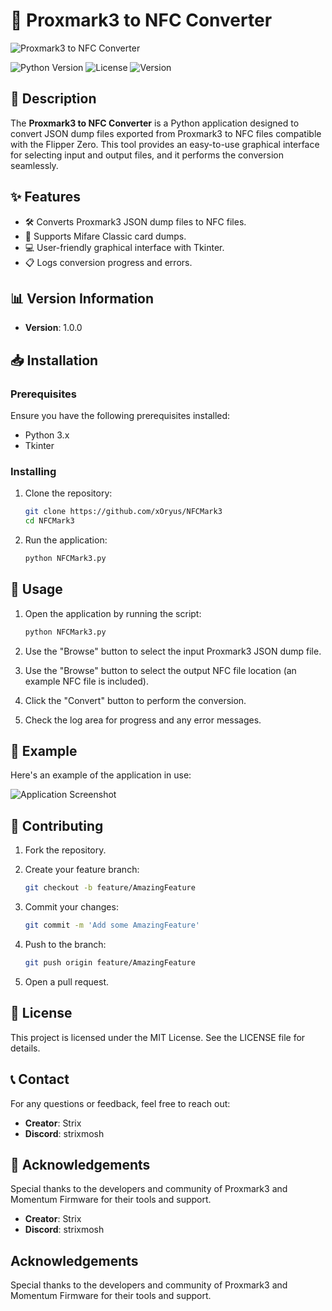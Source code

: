 # 🐬 Proxmark3 to NFC Converter

![Proxmark3 to NFC Converter](https://i.imgur.com/UIeHMss.png)

![Python Version](https://img.shields.io/badge/python-3.x-blue.svg)
![License](https://img.shields.io/badge/license-MIT-green.svg)
![Version](https://img.shields.io/badge/version-1.0.0-orange.svg)

## 📝 Description

The **Proxmark3 to NFC Converter** is a Python application designed to convert JSON dump files exported from Proxmark3 to NFC files compatible with the Flipper Zero. This tool provides an easy-to-use graphical interface for selecting input and output files, and it performs the conversion seamlessly.

## ✨ Features

- 🛠 Converts Proxmark3 JSON dump files to NFC files.
- 📇 Supports Mifare Classic card dumps.
- 💻 User-friendly graphical interface with Tkinter.
- 📋 Logs conversion progress and errors.

## 📊 Version Information

- **Version**: 1.0.0

## 📥 Installation

### Prerequisites

Ensure you have the following prerequisites installed:

- Python 3.x
- Tkinter

### Installing

1. Clone the repository:

    ```bash
    git clone https://github.com/xOryus/NFCMark3
    cd NFCMark3
    ```

2. Run the application:

    ```bash
    python NFCMark3.py
    ```

## 📖 Usage

1. Open the application by running the script:

    ```bash
    python NFCMark3.py
    ```

2. Use the "Browse" button to select the input Proxmark3 JSON dump file.
3. Use the "Browse" button to select the output NFC file location (an example NFC file is included).
4. Click the "Convert" button to perform the conversion.
5. Check the log area for progress and any error messages.

## 📸 Example

Here's an example of the application in use:

![Application Screenshot](https://i.imgur.com/orpzSUa.jpeg)

## 🤝 Contributing

1. Fork the repository.
2. Create your feature branch:

    ```bash
    git checkout -b feature/AmazingFeature
    ```

3. Commit your changes:

    ```bash
    git commit -m 'Add some AmazingFeature'
    ```

4. Push to the branch:

    ```bash
    git push origin feature/AmazingFeature
    ```

5. Open a pull request.

## 📜 License

This project is licensed under the MIT License. See the LICENSE file for details.

## 📞 Contact

For any questions or feedback, feel free to reach out:

- **Creator**: Strix
- **Discord**: strixmosh

## 🙏 Acknowledgements

Special thanks to the developers and community of Proxmark3 and Momentum Firmware for their tools and support.

- **Creator**: Strix
- **Discord**: strixmosh

## Acknowledgements

Special thanks to the developers and community of Proxmark3 and Momentum Firmware for their tools and support.
